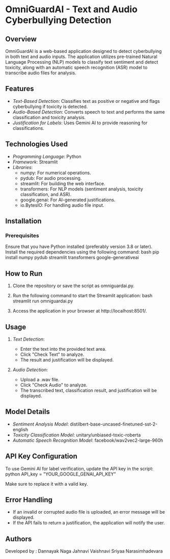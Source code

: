 # OmniGuardAI - Text and Audio Cyberbullying Detection

## Overview
OmniGuardAI is a web-based application designed to detect cyberbullying in both text and audio inputs. The application utilizes pre-trained Natural Language Processing (NLP) models to classify text sentiment and detect toxicity, along with an automatic speech recognition (ASR) model to transcribe audio files for analysis.

## Features
- *Text-Based Detection*: Classifies text as positive or negative and flags cyberbullying if toxicity is detected.
- *Audio-Based Detection*: Converts speech to text and performs the same classification and toxicity analysis.
- *Justification for Labels*: Uses Gemini AI to provide reasoning for classifications.

## Technologies Used
- *Programming Language*: Python
- *Framework*: Streamlit
- *Libraries*:
  - numpy: For numerical operations.
  - pydub: For audio processing.
  - streamlit: For building the web interface.
  - transformers: For NLP models (sentiment analysis, toxicity classification, and ASR).
  - google.genai: For AI-generated justifications.
  - io.BytesIO: For handling audio file input.

## Installation
### Prerequisites
Ensure that you have Python installed (preferably version 3.8 or later). Install the required dependencies using the following command:
bash
pip install numpy pydub streamlit transformers google-generativeai


## How to Run
1. Clone the repository or save the script as omniguardai.py.
2. Run the following command to start the Streamlit application:
bash
streamlit run omniguardai.py

3. Access the application in your browser at http://localhost:8501/.

## Usage
1. *Text Detection*:
   - Enter the text into the provided text area.
   - Click "Check Text" to analyze.
   - The result and justification will be displayed.

2. *Audio Detection*:
   - Upload a .wav file.
   - Click "Check Audio" to analyze.
   - The transcribed text, classification result, and justification will be displayed.

## Model Details
- *Sentiment Analysis Model*: distilbert-base-uncased-finetuned-sst-2-english
- *Toxicity Classification Model*: unitary/unbiased-toxic-roberta
- *Automatic Speech Recognition Model*: facebook/wav2vec2-large-960h

## API Key Configuration
To use Gemini AI for label verification, update the API key in the script:
python
API_key = "YOUR_GOOGLE_GENAI_API_KEY"

Make sure to replace it with a valid key.

## Error Handling
- If an invalid or corrupted audio file is uploaded, an error message will be displayed.
- If the API fails to return a justification, the application will notify the user.

## Authors
Developed by :
Dannayak Naga Jahnavi
Vaishnavi Sriyaa Narasimhadevara
